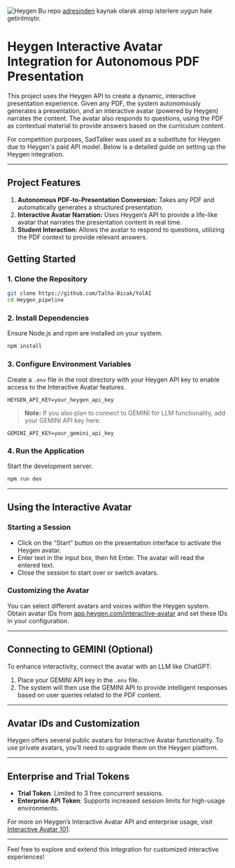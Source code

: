 <p>

![Heygen](https://i.ytimg.com/vi/4mEWzwczFCQ/maxresdefault.jpg)
Bu repo [adresinden](https://github.com/HeyGen-Official/InteractiveAvatarNextJSDemo) kaynak olarak alınıp isterlere uygun hale getirilmiştir.
</p>

# Heygen Interactive Avatar Integration for Autonomous PDF Presentation

This project uses the Heygen API to create a dynamic, interactive presentation experience. Given any PDF, the system autonomously generates a presentation, and an interactive avatar (powered by Heygen) narrates the content. The avatar also responds to questions, using the PDF as contextual material to provide answers based on the curriculum content.

For competition purposes, SadTalker was used as a substitute for Heygen due to Heygen's paid API model. Below is a detailed guide on setting up the Heygen integration.

---

## Project Features

1. **Autonomous PDF-to-Presentation Conversion:** Takes any PDF and automatically generates a structured presentation.
2. **Interactive Avatar Narration:** Uses Heygen’s API to provide a life-like avatar that narrates the presentation content in real time.
3. **Student Interaction:** Allows the avatar to respond to questions, utilizing the PDF context to provide relevant answers.

## Getting Started

### 1. Clone the Repository

```bash
git clone https://github.com/Talha-Bicak/YolAI
cd Heygen_pipeline
```

### 2. Install Dependencies

Ensure Node.js and npm are installed on your system.

```bash
npm install
```

### 3. Configure Environment Variables

Create a `.env` file in the root directory with your Heygen API key to enable access to the Interactive Avatar features.

```plaintext
HEYGEN_API_KEY=your_heygen_api_key
```

> **Note:** If you also plan to connect to GEMINI for LLM functionality, add your GEMINI API key here.

```plaintext
GEMINI_API_KEY=your_gemini_api_key
```

### 4. Run the Application

Start the development server.

```bash
npm run dev
```

---

## Using the Interactive Avatar

### Starting a Session

- Click on the “Start” button on the presentation interface to activate the Heygen avatar.
- Enter text in the input box, then hit Enter. The avatar will read the entered text.
- Close the session to start over or switch avatars.

### Customizing the Avatar

You can select different avatars and voices within the Heygen system. Obtain avatar IDs from [app.heygen.com/interactive-avatar](https://app.heygen.com/interactive-avatar) and set these IDs in your configuration.

---

## Connecting to GEMINI (Optional)

To enhance interactivity, connect the avatar with an LLM like ChatGPT:

1. Place your GEMINI API key in the `.env` file.
2. The system will then use the GEMINI API to provide intelligent responses based on user queries related to the PDF content.

---

## Avatar IDs and Customization

Heygen offers several public avatars for Interactive Avatar functionality. To use private avatars, you’ll need to upgrade them on the Heygen platform.

---

## Enterprise and Trial Tokens

- **Trial Token**: Limited to 3 free concurrent sessions.
- **Enterprise API Token**: Supports increased session limits for high-usage environments.

For more on Heygen’s Interactive Avatar API and enterprise usage, visit [Interactive Avatar 101](https://help.heygen.com/en/articles/9182113-interactive-avatar-101-your-ultimate-guide).

---

Feel free to explore and extend this integration for customized interactive experiences!

